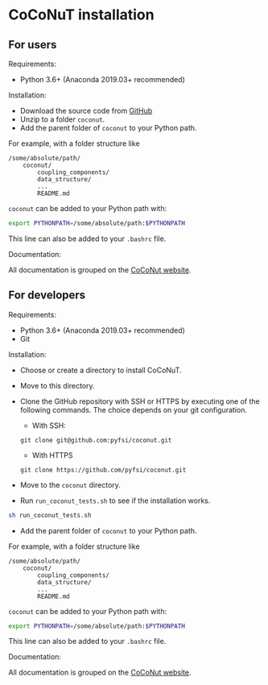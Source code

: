 # CoCoNuT installation

## For users

Requirements:

-   Python 3.6+ (Anaconda 2019.03+ recommended)

Installation:

-   Download the source code from [GitHub](https://github.com/pyfsi/coconut)
-   Unzip to a folder `coconut`.
-   Add the parent folder of `coconut` to your Python path.

For example, with a folder structure like
```
/some/absolute/path/
    coconut/
        coupling_components/
        data_structure/
        ...
        README.md
```
`coconut` can be added to your Python path with:
```bash
export PYTHONPATH=/some/absolute/path:$PYTHONPATH
```
This line can also be added to your `.bashrc` file.

Documentation:

All documentation is grouped on the [CoCoNut website][https://pyfsi.github.io/coconut/].


## For developers

Requirements:

-   Python 3.6+ (Anaconda 2019.03+ recommended)
-   Git

Installation:

-   Choose or create a directory to install CoCoNuT. 
-   Move to this directory. 
-   Clone the GitHub repository with SSH or HTTPS by executing one of the following commands. The choice depends on your git configuration.

    *   With SSH:
    
    ```
    git clone git@github.com:pyfsi/coconut.git
    ```
   
    *   With HTTPS
         
    ```
    git clone https://github.com/pyfsi/coconut.git
    ```
    
-   Move to the `coconut` directory. 
-   Run `run_coconut_tests.sh` to see if the installation works.

```bash
sh run_coconut_tests.sh
```
-   Add the parent folder of `coconut` to your Python path.

For example, with a folder structure like

```
/some/absolute/path/
    coconut/
        coupling_components/
        data_structure/
        ...
        README.md
```

`coconut` can be added to your Python path with:

```bash
export PYTHONPATH=/some/absolute/path:$PYTHONPATH
```

This line can also be added to your `.bashrc` file.

Documentation:

All documentation is grouped on the [CoCoNut website][https://pyfsi.github.io/coconut/].






[https://pyfsi.github.io/coconut/]: https://pyfsi.github.io/coconut/